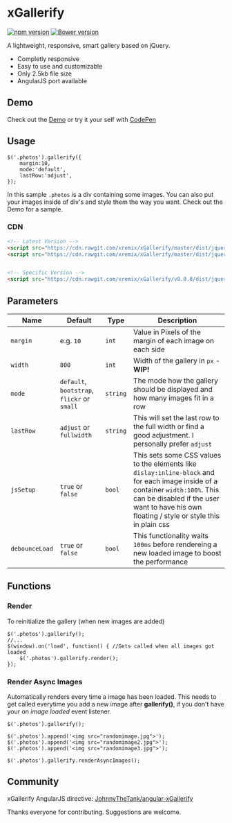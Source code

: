 # xGallerify
[![npm version](https://badge.fury.io/js/xgallerify.svg)](https://badge.fury.io/js/xgallerify)
[![Bower version](https://badge.fury.io/bo/xGallerify.svg)](https://badge.fury.io/bo/xGallerify)

A lightweight, responsive, smart gallery based on jQuery.

- Completly responsive
- Easy to use and customizable
- Only 2.5kb file size
- AngularJS port available

## Demo

Check out the [Demo](https://rawgit.com/xremix/xGallerify/master/Sample.html) or try it your self with [CodePen](http://codepen.io/anon/pen/ZQJqOe)

## Usage

```JS
$('.photos').gallerify({
    margin:10,
    mode:'default',
    lastRow:'adjust',
});
```

In this sample `.photos` is a div containing some images. You can also put your images inside of div's and style them the way you want. Check out the Demo for a sample.

### CDN

```HTML
<!-- Latest Version -->
<script src="https://cdn.rawgit.com/xremix/xGallerify/master/dist/jquery.xgallerify.min.js"></script>
<script src="https://cdn.rawgit.com/xremix/xGallerify/master/dist/jquery.xgallerify.js"></script>


<!-- Specific Version -->
<script src="https://cdn.rawgit.com/xremix/xGallerify/v0.0.8/dist/jquery.xgallerify.min.js"></script>
```


## Parameters

| Name | Default | Type | Description |
|---|---|---|---|
| `margin` | e.g. `10`  | `int` | Value in Pixels of the margin of each image on each side  |
| `width` | `800` | `int` | Width of the gallery in `px` - **WIP!** |
| `mode` | `default`, `bootstrap`, `flickr` or `small`  | `string` | The mode how the gallery should be displayed and how many images fit in a row |
| `lastRow` | `adjust` or `fullwidth` | `string` | This will set the last row to the full width or find a good adjustment. I personally prefer `adjust` |
| `jsSetup` | `true` or `false` | `bool` | This sets some CSS values to the elements like `dislay:inline-block` and for each image inside of a container `width:100%`. This can be disabled if the user want to have his own floating / style or style this in plain css |
| `debounceLoad` | `true` or `false` | `bool` | This functionality waits `100ms` before rendereing a new loaded image to boost the performance |


## Functions

### Render
To reinitialize the gallery (when new images are added)
```JS
$('.photos').gallerify();
//...
$(window).on('load', function() { //Gets called when all images got loaded
    $('.photos').gallerify.render();
});
```

### Render Async Images
Automatically renders every time a image has been loaded. This needs to get called everytime you add a new image after **gallerify()**, if you don't have your on *image loaded* event listener.

```JS
$('.photos').gallerify();

$('.photos').append('<img src="randomimage.jpg">');
$('.photos').append('<img src="randomimage2.jpg">');
$('.photos').append('<img src="randomimage3.jpg">');

$('.photos').gallerify.renderAsyncImages();
```

## Community

xGallerify AngularJS directive: [JohnnyTheTank/angular-xGallerify](https://github.com/JohnnyTheTank/angular-xGallerify)

Thanks everyone for contributing. Suggestions are welcome.